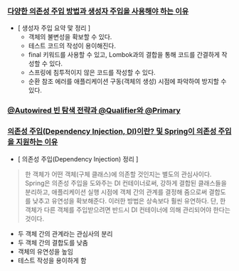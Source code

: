 ### [다양한 의존성 주입 방법과 생성자 주입을 사용해야 하는 이유](https://mangkyu.tistory.com/125)
- [ 생성자 주입 요약 맟 정리 ]
  - 객체의 불변성을 확보할 수 있다.
  - 테스트 코드의 작성이 용이해진다.
  - final 키워드를 사용할 수 있고, Lombok과의 결합을 통해 코드를 간결하게 작성할 수 있다.
  - 스프링에 침투적이지 않은 코드를 작성할 수 있다.
  - 순환 참조 에러를 애플리케이션 구동(객체의 생성) 시점에 파악하여 방지할 수 있다.
 
 ### [@Autowired 빈 탐색 전략과 @Qualifier와 @Primary](https://mangkyu.tistory.com/148)

### [의존성 주입(Dependency Injection, DI)이란? 및 Spring이 의존성 주입을 지원하는 이유](https://mangkyu.tistory.com/150)
- [ 의존성 주입(Dependency Injection) 정리 ]

> 한 객체가 어떤 객체(구체 클래스)에 의존할 것인지는 별도의 관심사이다. Spring은 의존성 주입을 도와주는 DI 컨테이너로써, 강하게 결합된 클래스들을 분리하고, 애플리케이션 실행 시점에 객체 간의 관계를 결정해 줌으로써 결합도를 낮추고 유연성을 확보해준다. 이러한 방법은 상속보다 훨씬 유연하다. 단, 한 객체가 다른 객체를 주입받으려면 반드시 DI 컨테이너에 의해 관리되어야 한다는 것이다.

- 두 객체 간의 관계라는 관심사의 분리
- 두 객체 간의 결합도를 낮춤
- 객체의 유연성을 높임
- 테스트 작성을 용이하게 함